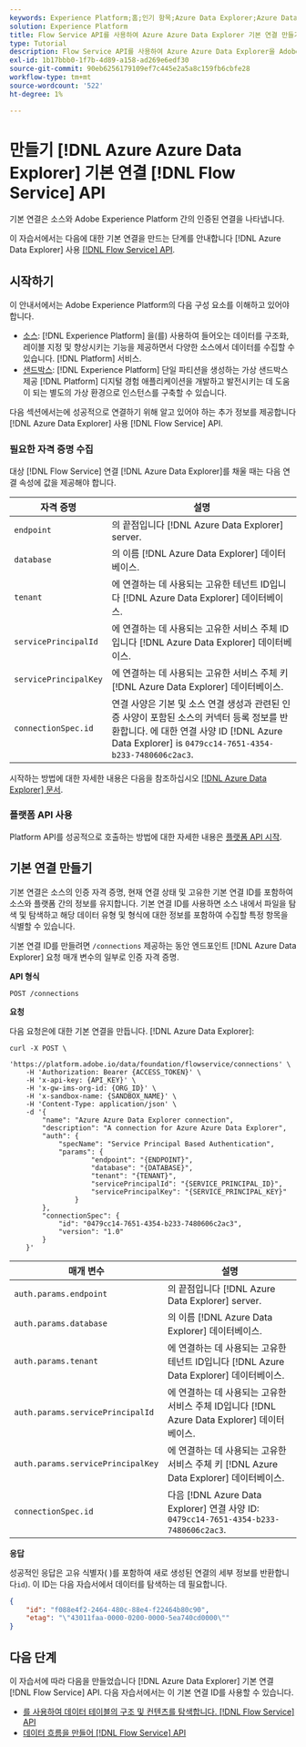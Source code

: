 ```yaml
---
keywords: Experience Platform;홈;인기 항목;Azure Data Explorer;Azure Data Explorer;Azure Data Explorer
solution: Experience Platform
title: Flow Service API를 사용하여 Azure Azure Data Explorer 기본 연결 만들기
type: Tutorial
description: Flow Service API를 사용하여 Azure Azure Data Explorer을 Adobe Experience Platform에 연결하는 방법을 알아봅니다.
exl-id: 1b17bbb0-1f7b-4d89-a158-ad269e6edf30
source-git-commit: 90eb6256179109ef7c445e2a5a8c159fb6cbfe28
workflow-type: tm+mt
source-wordcount: '522'
ht-degree: 1%

---
```


# 만들기 [!DNL Azure Azure Data Explorer] 기본 연결 [!DNL Flow Service] API

기본 연결은 소스와 Adobe Experience Platform 간의 인증된 연결을 나타냅니다.

이 자습서에서는 다음에 대한 기본 연결을 만드는 단계를 안내합니다 [!DNL Azure Data Explorer] 사용 [[!DNL Flow Service] API](https://www.adobe.io/experience-platform-apis/references/flow-service/).


## 시작하기

이 안내서에서는 Adobe Experience Platform의 다음 구성 요소를 이해하고 있어야 합니다.

* [소스](../../../../home.md): [!DNL Experience Platform] 을(를) 사용하여 들어오는 데이터를 구조화, 레이블 지정 및 향상시키는 기능을 제공하면서 다양한 소스에서 데이터를 수집할 수 있습니다. [!DNL Platform] 서비스.
* [샌드박스](../../../../../sandboxes/home.md): [!DNL Experience Platform] 단일 파티션을 생성하는 가상 샌드박스 제공 [!DNL Platform] 디지털 경험 애플리케이션을 개발하고 발전시키는 데 도움이 되는 별도의 가상 환경으로 인스턴스를 구축할 수 있습니다.

다음 섹션에서는에 성공적으로 연결하기 위해 알고 있어야 하는 추가 정보를 제공합니다 [!DNL Azure Data Explorer] 사용 [!DNL Flow Service] API.

### 필요한 자격 증명 수집

대상 [!DNL Flow Service] 연결 [!DNL Azure Data Explorer]를 채울 때는 다음 연결 속성에 값을 제공해야 합니다.

| 자격 증명 | 설명 |
| ---------- | ----------- |
| `endpoint` | 의 끝점입니다 [!DNL Azure Data Explorer] server. |
| `database` | 의 이름 [!DNL Azure Data Explorer] 데이터베이스. |
| `tenant` | 에 연결하는 데 사용되는 고유한 테넌트 ID입니다 [!DNL Azure Data Explorer] 데이터베이스. |
| `servicePrincipalId` | 에 연결하는 데 사용되는 고유한 서비스 주체 ID입니다 [!DNL Azure Data Explorer] 데이터베이스. |
| `servicePrincipalKey` | 에 연결하는 데 사용되는 고유한 서비스 주체 키 [!DNL Azure Data Explorer] 데이터베이스. |
| `connectionSpec.id` | 연결 사양은 기본 및 소스 연결 생성과 관련된 인증 사양이 포함된 소스의 커넥터 등록 정보를 반환합니다. 에 대한 연결 사양 ID [!DNL Azure Data Explorer] is `0479cc14-7651-4354-b233-7480606c2ac3`. |

시작하는 방법에 대한 자세한 내용은 다음을 참조하십시오 [[!DNL Azure Data Explorer] 문서](https://docs.microsoft.com/en-us/azure/data-explorer/kusto/management/access-control/how-to-authenticate-with-aad).

### 플랫폼 API 사용

Platform API를 성공적으로 호출하는 방법에 대한 자세한 내용은 [플랫폼 API 시작](../../../../../landing/api-guide.md).

## 기본 연결 만들기

기본 연결은 소스의 인증 자격 증명, 현재 연결 상태 및 고유한 기본 연결 ID를 포함하여 소스와 플랫폼 간의 정보를 유지합니다. 기본 연결 ID를 사용하면 소스 내에서 파일을 탐색 및 탐색하고 해당 데이터 유형 및 형식에 대한 정보를 포함하여 수집할 특정 항목을 식별할 수 있습니다.

기본 연결 ID를 만들려면 `/connections` 제공하는 동안 엔드포인트 [!DNL Azure Data Explorer] 요청 매개 변수의 일부로 인증 자격 증명.

**API 형식**

```https
POST /connections
```

**요청**

다음 요청은에 대한 기본 연결을 만듭니다. [!DNL Azure Data Explorer]:

```shell
curl -X POST \
    'https://platform.adobe.io/data/foundation/flowservice/connections' \
    -H 'Authorization: Bearer {ACCESS_TOKEN}' \
    -H 'x-api-key: {API_KEY}' \
    -H 'x-gw-ims-org-id: {ORG_ID}' \
    -H 'x-sandbox-name: {SANDBOX_NAME}' \
    -H 'Content-Type: application/json' \
    -d '{
        "name": "Azure Azure Data Explorer connection",
        "description": "A connection for Azure Azure Data Explorer",
        "auth": {
            "specName": "Service Principal Based Authentication",
            "params": {
                    "endpoint": "{ENDPOINT}",
                    "database": "{DATABASE}",
                    "tenant": "{TENANT}",
                    "servicePrincipalId": "{SERVICE_PRINCIPAL_ID}",
                    "servicePrincipalKey": "{SERVICE_PRINCIPAL_KEY}"
                }
        },
        "connectionSpec": {
            "id": "0479cc14-7651-4354-b233-7480606c2ac3",
            "version": "1.0"
        }
    }'
```

| 매개 변수 | 설명 |
| --------- | ----------- |
| `auth.params.endpoint` | 의 끝점입니다 [!DNL Azure Data Explorer] server. |
| `auth.params.database` | 의 이름 [!DNL Azure Data Explorer] 데이터베이스. |
| `auth.params.tenant` | 에 연결하는 데 사용되는 고유한 테넌트 ID입니다 [!DNL Azure Data Explorer] 데이터베이스. |
| `auth.params.servicePrincipalId` | 에 연결하는 데 사용되는 고유한 서비스 주체 ID입니다 [!DNL Azure Data Explorer] 데이터베이스. |
| `auth.params.servicePrincipalKey` | 에 연결하는 데 사용되는 고유한 서비스 주체 키 [!DNL Azure Data Explorer] 데이터베이스. |
| `connectionSpec.id` | 다음 [!DNL Azure Data Explorer] 연결 사양 ID: `0479cc14-7651-4354-b233-7480606c2ac3`. |

**응답**

성공적인 응답은 고유 식별자( )를 포함하여 새로 생성된 연결의 세부 정보를 반환합니다`id`). 이 ID는 다음 자습서에서 데이터를 탐색하는 데 필요합니다.

```json
{
    "id": "f088e4f2-2464-480c-88e4-f22464b80c90",
    "etag": "\"43011faa-0000-0200-0000-5ea740cd0000\""
}
```

## 다음 단계

이 자습서에 따라 다음을 만들었습니다 [!DNL Azure Data Explorer] 기본 연결 [!DNL Flow Service] API. 다음 자습서에서는 이 기본 연결 ID를 사용할 수 있습니다.

* [를 사용하여 데이터 테이블의 구조 및 컨텐츠를 탐색합니다. [!DNL Flow Service] API](../../explore/tabular.md)
* [데이터 흐름을 만들어 [!DNL Flow Service] API](../../collect/database-nosql.md)
